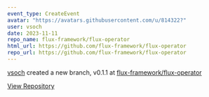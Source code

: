 ```yaml
---
event_type: CreateEvent
avatar: "https://avatars.githubusercontent.com/u/814322?"
user: vsoch
date: 2023-11-11
repo_name: flux-framework/flux-operator
html_url: https://github.com/flux-framework/flux-operator
repo_url: https://github.com/flux-framework/flux-operator
---
```


<a href='https://github.com/vsoch' target='_blank'>vsoch</a> created a new branch, v0.1.1 at <a href='https://github.com/flux-framework/flux-operator' target='_blank'>flux-framework/flux-operator</a>

<a href='https://github.com/flux-framework/flux-operator' target='_blank'>View Repository</a>
